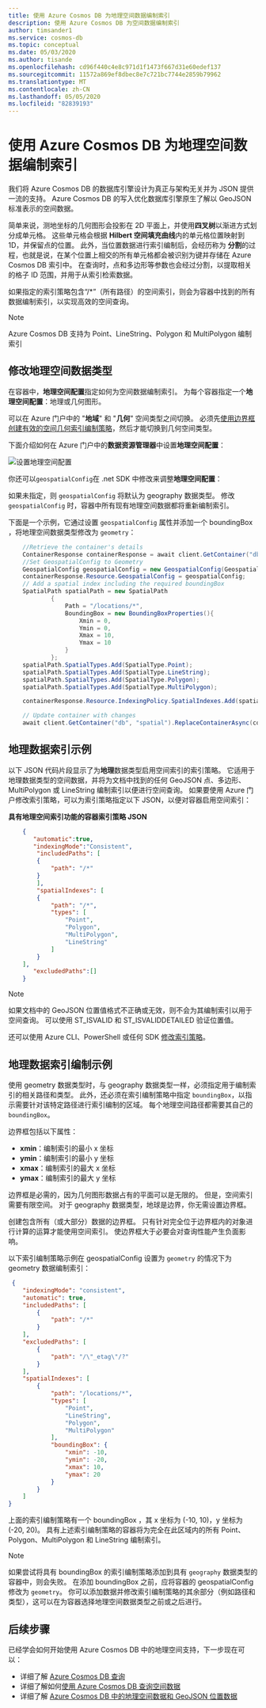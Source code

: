```yaml
---
title: 使用 Azure Cosmos DB 为地理空间数据编制索引
description: 使用 Azure Cosmos DB 为空间数据编制索引
author: timsander1
ms.service: cosmos-db
ms.topic: conceptual
ms.date: 05/03/2020
ms.author: tisande
ms.openlocfilehash: cd96f440c4e8c971d1f1473f667d31e60edef137
ms.sourcegitcommit: 11572a869ef8dbec8e7c721bc7744e2859b79962
ms.translationtype: MT
ms.contentlocale: zh-CN
ms.lasthandoff: 05/05/2020
ms.locfileid: "82839193"
---
```

# <a name="index-geospatial-data-with-azure-cosmos-db"></a>使用 Azure Cosmos DB 为地理空间数据编制索引

我们将 Azure Cosmos DB 的数据库引擎设计为真正与架构无关并为 JSON 提供一流的支持。 Azure Cosmos DB 的写入优化数据库引擎原生了解以 GeoJSON 标准表示的空间数据。

简单来说，测地坐标的几何图形会投影在 2D 平面上，并使用**四叉树**以渐进方式划分成单元格。 这些单元格会根据 **Hilbert 空间填充曲线**内的单元格位置映射到 1D，并保留点的位置。 此外，当位置数据进行索引编制后，会经历称为 **分割**的过程，也就是说，在某个位置上相交的所有单元格都会被识别为键并存储在 Azure Cosmos DB 索引中。 在查询时，点和多边形等参数也会经过分割，以提取相关的格子 ID 范围，并用于从索引检索数据。

如果指定的索引策略包含“/*”（所有路径）的空间索引，则会为容器中找到的所有数据编制索引，以实现高效的空间查询。

> [!NOTE]
> Azure Cosmos DB 支持为 Point、LineString、Polygon 和 MultiPolygon 编制索引
>
>

## <a name="modifying-geospatial-data-type"></a>修改地理空间数据类型

在容器中，**地理空间配置**指定如何为空间数据编制索引。 为每个容器指定一个**地理空间配置**：地理或几何图形。

可以在 Azure 门户中的 "**地域**" 和 "**几何**" 空间类型之间切换。 必须先[使用边界框创建有效的空间几何索引编制策略](#geometry-data-indexing-examples)，然后才能切换到几何空间类型。

下面介绍如何在 Azure 门户中的**数据资源管理器**中设置**地理空间配置**：

![设置地理空间配置](./media/sql-query-geospatial-index/geospatial-configuration.png)

你还可以`geospatialConfig`在 .net SDK 中修改来调整**地理空间配置**：

如果未指定，则 `geospatialConfig` 将默认为 geography 数据类型。 修改 `geospatialConfig` 时，容器中所有现有地理空间数据都将重新编制索引。

下面是一个示例，它通过设置 `geospatialConfig` 属性并添加一个 boundingBox  ，将地理空间数据类型修改为 `geometry`：

```csharp
    //Retrieve the container's details
    ContainerResponse containerResponse = await client.GetContainer("db", "spatial").ReadContainerAsync();
    //Set GeospatialConfig to Geometry
    GeospatialConfig geospatialConfig = new GeospatialConfig(GeospatialType.Geometry);
    containerResponse.Resource.GeospatialConfig = geospatialConfig;
    // Add a spatial index including the required boundingBox
    SpatialPath spatialPath = new SpatialPath
            {  
                Path = "/locations/*",
                BoundingBox = new BoundingBoxProperties(){
                    Xmin = 0,
                    Ymin = 0,
                    Xmax = 10,
                    Ymax = 10
                }
            };
    spatialPath.SpatialTypes.Add(SpatialType.Point);
    spatialPath.SpatialTypes.Add(SpatialType.LineString);
    spatialPath.SpatialTypes.Add(SpatialType.Polygon);
    spatialPath.SpatialTypes.Add(SpatialType.MultiPolygon);

    containerResponse.Resource.IndexingPolicy.SpatialIndexes.Add(spatialPath);

    // Update container with changes
    await client.GetContainer("db", "spatial").ReplaceContainerAsync(containerResponse.Resource);
```

## <a name="geography-data-indexing-examples"></a>地理数据索引示例

以下 JSON 代码片段显示了为**地理**数据类型启用空间索引的索引策略。 它适用于地理数据类型的空间数据，并将为文档中找到的任何 GeoJSON 点、多边形、MultiPolygon 或 LineString 编制索引以便进行空间查询。 如果要使用 Azure 门户修改索引策略，可以为索引策略指定以下 JSON，以便对容器启用空间索引：

**具有地理空间索引功能的容器索引策略 JSON**

```json
    {
       "automatic":true,
       "indexingMode":"Consistent",
        "includedPaths": [
        {
            "path": "/*"
        }
        ],
        "spatialIndexes": [
        {
            "path": "/*",
            "types": [
                "Point",
                "Polygon",
                "MultiPolygon",
                "LineString"
            ]
        }
    ],
       "excludedPaths":[]
    }
```

> [!NOTE]
> 如果文档中的 GeoJSON 位置值格式不正确或无效，则不会为其编制索引以用于空间查询。 可以使用 ST_ISVALID 和 ST_ISVALIDDETAILED 验证位置值。

还可以使用 Azure CLI、PowerShell 或任何 SDK [修改索引策略](how-to-manage-indexing-policy.md)。

## <a name="geometry-data-indexing-examples"></a>地理数据索引编制示例

使用 geometry  数据类型时，与 geography 数据类型一样，必须指定用于编制索引的相关路径和类型。 此外，还必须在索引编制策略中指定 `boundingBox`，以指示需要针对该特定路径进行索引编制的区域。 每个地理空间路径都需要其自己的 `boundingBox`。

边界框包括以下属性：

- **xmin**：编制索引的最小 x 坐标
- **ymin**：编制索引的最小 y 坐标
- **xmax**：编制索引的最大 x 坐标
- **ymax**：编制索引的最大 y 坐标

边界框是必需的，因为几何图形数据占有的平面可以是无限的。 但是，空间索引需要有限空间。 对于 geography  数据类型，地球是边界，你无需设置边界框。

创建包含所有（或大部分）数据的边界框。 只有针对完全位于边界框内的对象进行计算的运算才能使用空间索引。 使边界框大于必要会对查询性能产生负面影响。

以下索引编制策略示例在 geospatialConfig  设置为 `geometry` 的情况下为 geometry  数据编制索引：

```json
 {
    "indexingMode": "consistent",
    "automatic": true,
    "includedPaths": [
        {
            "path": "/*"
        }
    ],
    "excludedPaths": [
        {
            "path": "/\"_etag\"/?"
        }
    ],
    "spatialIndexes": [
        {
            "path": "/locations/*",
            "types": [
                "Point",
                "LineString",
                "Polygon",
                "MultiPolygon"
            ],
            "boundingBox": {
                "xmin": -10,
                "ymin": -20,
                "xmax": 10,
                "ymax": 20
            }
        }
    ]
}
```

上面的索引编制策略有一个 boundingBox  ，其 x 坐标为 (-10, 10)，y 坐标为 (-20, 20)。 具有上述索引编制策略的容器将为完全在此区域内的所有 Point、Polygon、MultiPolygon 和 LineString 编制索引。

> [!NOTE]
> 如果尝试将具有 boundingBox  的索引编制策略添加到具有 `geography` 数据类型的容器中，则会失败。 在添加 boundingBox  之前，应将容器的 geospatialConfig  修改为 `geometry`。 你可以添加数据并修改索引编制策略的其余部分（例如路径和类型），这可以在为容器选择地理空间数据类型之前或之后进行。

## <a name="next-steps"></a>后续步骤

已经学会如何开始使用 Azure Cosmos DB 中的地理空间支持，下一步现在可以：

* 详细了解 [Azure Cosmos DB 查询](sql-query-getting-started.md)
* 详细了解如何[使用 Azure Cosmos DB 查询空间数据](sql-query-geospatial-query.md)
* 详细了解 [Azure Cosmos DB 中的地理空间数据和 GeoJSON 位置数据](sql-query-geospatial-intro.md)
